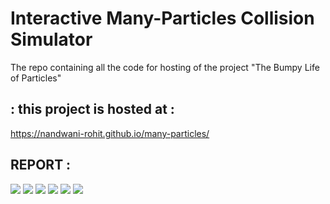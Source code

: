 # Interactive Many-Particles Collision Simulator
The repo containing all the code for hosting of the project "The Bumpy Life of Particles"

## : this project is hosted at :
https://nandwani-rohit.github.io/many-particles/

## REPORT :
![](Report/report-1.png)
![](Report/report-2.png)
![](Report/report-3.png)
![](Report/report-4.png)
![](Report/report-5.png)
![](Report/report-6.png)
